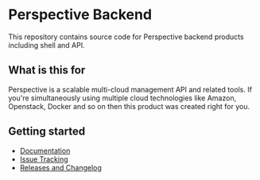 # Perspective Backend
This repository contains source code for Perspective backend products including shell and API.

## What is this for
Perspective is a scalable multi-cloud management API and related tools. If you're simultaneously using multiple cloud technologies like Amazon, Openstack, Docker and so on then this product was created right for you.

## Getting started
* [Documentation](https://github.com/meridor/perspective-backend/wiki)
* [Issue Tracking](https://github.com/meridor/perspective-backend/issues)
* [Releases and Changelog](https://github.com/meridor/perspective-backend/releases)

